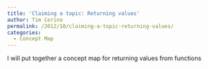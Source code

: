 ```yaml
---
title: 'Claiming a topic: Returning values'
author: Tim Cerino
permalink: /2012/10/claiming-a-topic-returning-values/
categories:
  - Concept Map
---
```

I will put together a concept map for returning values from functions
